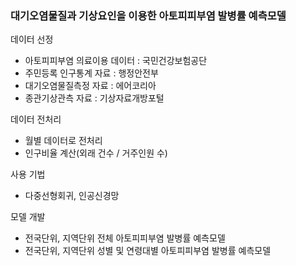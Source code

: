 ### 대기오염물질과 기상요인을 이용한 아토피피부염 발병률 예측모델

데이터 선정
- 아토피피부염 의료이용 데이터 : 국민건강보험공단
- 주민등록 인구통계 자료 : 행정안전부
- 대기오염물질측정 자료 : 에어코리아
- 종관기상관측 자료 : 기상자료개방포털

데이터 전처리
- 월별 데이터로 전처리
- 인구비율 계산(외래 건수 / 거주인원 수)

사용 기법
- 다중선형회귀, 인공신경망

모델 개발
- 전국단위, 지역단위 전체 아토피피부염 발병률 예측모델
- 전국단위, 지역단위 성별 및 연령대별 아토피피부염 발병률 예측모델
